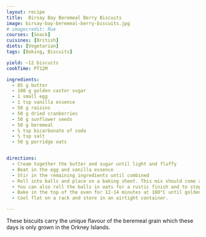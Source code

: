 ```yaml
---
layout: recipe
title:  Birsay Bay Beremeal Berry Biscuits
image: birsay-bay-beremeal-berry-biscuits.jpg
# imagecredit: Rue
courses: [Snack]
cuisines: [British]
diets: [Vegetarian]
tags: [Baking, Biscuits]

yield: ~12 biscuits
cookTime: PT12M

ingredients:
  - 85 g butter
  - 100 g golden castor sugar
  - 1 small egg
  - 1 tsp vanilla essence
  - 50 g raisins
  - 50 g dried cranberries
  - 50 g sunflower seeds
  - 50 g beremeal
  - ½ tsp bicarbonate of soda
  - ½ tsp salt
  - 50 g porridge oats


directions:
  - Cream together the butter and sugar until light and fluffy
  - Beat in the egg and vanilla essence
  - Stir in the remaining ingredients until combined
  - Roll into balls and place on a baking sheet. This mix should come away clean from your hands otherwise the biscuits will spread too much in the oven. Add a little more beremeal to stop this happening.
  - You can also roll the balls in oats for a rustic finish and to stop them being sticky
  - Bake in the top of the oven for 12-14 minutes at 180°C until golden.
  - Cool flat on a rack and store in an airtight container.

---
```

These biscuits carry the unique flavour of the beremeal grain which these days is only grown in the Orkney Islands.
